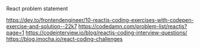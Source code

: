 React problem statement

https://dev.to/frontendengineer/10-reactjs-coding-exercises-with-codepen-exercise-and-solution--22k7
https://codedamn.com/problem-list/reactjs?page=1
https://codeinterview.io/blog/reactjs-coding-interview-questions/
https://blog.imocha.io/react-coding-challenges
